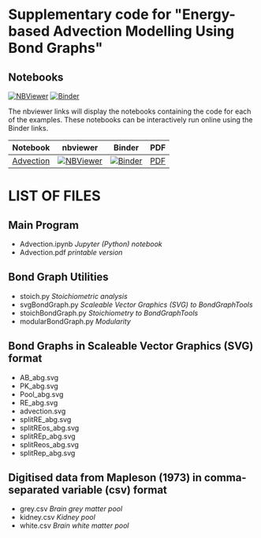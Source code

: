 # Supplementary code for "Energy-based Advection Modelling Using Bond Graphs"


## Notebooks
[![NBViewer](https://github.com/jupyter/design/blob/master/logos/Badges/nbviewer_badge.svg)](https://nbviewer.jupyter.org/github/gawthrop/tmp/tree/main/) [![Binder](https://mybinder.org/badge_logo.svg)](https://mybinder.org/v2/gh/gawthrop/tmp/main)

The nbviewer links will display the notebooks containing the code for each of the examples. These notebooks can be interactively run online using the Binder links.

Notebook | nbviewer | Binder | PDF
--- | --- | --- | ---
[Advection](https://github.com/gawthrop/Advection22/blob/main/Advection.ipynb)|[![NBViewer](https://github.com/jupyter/design/blob/master/logos/Badges/nbviewer_badge.svg)](https://nbviewer.jupyter.org/github/gawthrop/Advection22/blob/main/Advection.ipynb)|[![Binder](https://mybinder.org/badge_logo.svg)](https://mybinder.org/v2/gh/gawthrop/Advection22/main?filepath=Advection.ipynb)| [PDF](https://github.com/gawthrop/Advection22/blob/main/Advection.pdf)

# LIST OF FILES

## Main Program

- Advection.ipynb *Jupyter (Python) notebook*
- Advection.pdf  *printable version*
  
## Bond Graph Utilities

- stoich.py *Stoichiometric analysis*
- svgBondGraph.py *Scaleable Vector Graphics (SVG) to BondGraphTools*
- stoichBondGraph.py *Stoichiometry to BondGraphTools*
- modularBondGraph.py *Modularity*

## Bond Graphs in Scaleable Vector Graphics (SVG) format

- AB_abg.svg
- PK_abg.svg
- Pool_abg.svg
- RE_abg.svg
- advection.svg
- splitRE_abg.svg
- splitREos_abg.svg
- splitREp_abg.svg
- splitReos_abg.svg
- splitRep_abg.svg

## Digitised data from Mapleson (1973) in comma-separated variable (csv) format

- grey.csv *Brain grey matter pool*
- kidney.csv *Kidney pool*
- white.csv *Brain white matter pool*
